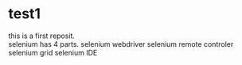 # test1
this is a first reposit.  
selenium has 4 parts.
selenium webdriver
selenium remote controler
selenium grid
selenium IDE
